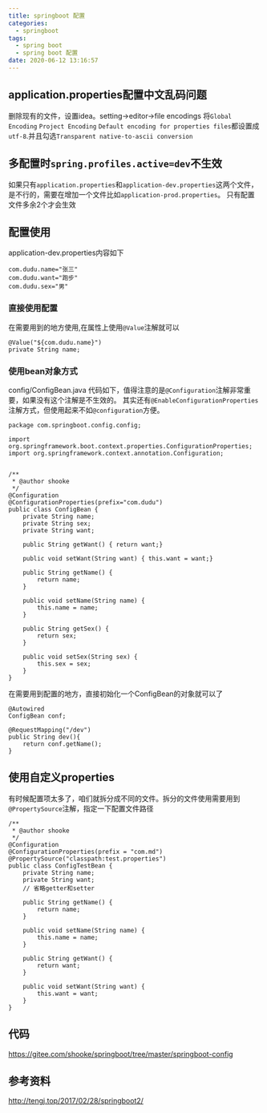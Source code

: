 ```yaml
---
title: springboot 配置
categories:
  - springboot
tags:
  - spring boot
  - spring boot 配置
date: 2020-06-12 13:16:57
---
```

## application.properties配置中文乱码问题
删除现有的文件，设置idea。setting->editor->file encodings 将`Global Encoding` `Project Encoding` `Default encoding for properties files`都设置成`utf-8`.并且勾选`Transparent native-to-ascii conversion`

## 多配置时`spring.profiles.active=dev`不生效
如果只有`application.properties`和`application-dev.properties`这两个文件，是不行的，需要在增加一个文件比如`application-prod.properties`。
只有配置文件多余2个才会生效

<!-- more -->

## 配置使用
application-dev.properties内容如下
```
com.dudu.name="张三"
com.dudu.want="跑步"
com.dudu.sex="男"
```
### 直接使用配置
在需要用到的地方使用,在属性上使用`@Value`注解就可以
```
@Value("${com.dudu.name}")
private String name;
```
### 使用bean对象方式
config/ConfigBean.java 代码如下，值得注意的是`@Configuration`注解非常重要，如果没有这个注解是不生效的。
其实还有`@EnableConfigurationProperties`注解方式，但使用起来不如`@configuration`方便。
```
package com.springboot.config.config;

import org.springframework.boot.context.properties.ConfigurationProperties;
import org.springframework.context.annotation.Configuration;


/**
 * @author shooke
 */
@Configuration
@ConfigurationProperties(prefix="com.dudu")
public class ConfigBean {
    private String name;
    private String sex;
    private String want;

    public String getWant() { return want;}

    public void setWant(String want) { this.want = want;}

    public String getName() {
        return name;
    }

    public void setName(String name) {
        this.name = name;
    }

    public String getSex() {
        return sex;
    }

    public void setSex(String sex) {
        this.sex = sex;
    }
}
```
在需要用到配置的地方，直接初始化一个ConfigBean的对象就可以了
```
@Autowired
ConfigBean conf;

@RequestMapping("/dev")
public String dev(){
    return conf.getName();
}
```

## 使用自定义properties
有时候配置项太多了，咱们就拆分成不同的文件。拆分的文件使用需要用到`@PropertySource`注解，指定一下配置文件路径
```
/**
 * @author shooke
 */
@Configuration
@ConfigurationProperties(prefix = "com.md")
@PropertySource("classpath:test.properties")
public class ConfigTestBean {
    private String name;
    private String want;
    // 省略getter和setter

    public String getName() {
        return name;
    }

    public void setName(String name) {
        this.name = name;
    }

    public String getWant() {
        return want;
    }

    public void setWant(String want) {
        this.want = want;
    }
}

```

## 代码
https://gitee.com/shooke/springboot/tree/master/springboot-config
## 参考资料
http://tengj.top/2017/02/28/springboot2/